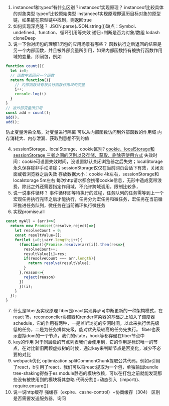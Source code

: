 1. instanceof和typeof有什么区别？instanceof实现原理？
instanceof比较具体的对象类型
typeof比较原始类型
instanceof实现原理即遍历目标对象的原型链，如果能在原型链中找到，则返回true
2. 如何实现深克隆？
JSON.parse(JSON.string())缺点：Symbol、undefined、function、循环引用等失效
递归+判断是否为对象/数组
lodash cloneDeep
3. 说一下你对闭包的理解?闭包的应用场景有哪些？
函数执行之后返回的结果是另一个内部函数，并且被外部变量所引用，如果内部函数持有被执行函数作用域的变量，即闭包，例如
```js
function count(){
  let i=0;
  // 函数中返回另一个函数
  return function(){
    // 内部函数持有被执行函数作用域的变量
    i++;
    console.log(i)
  }
}
// 被外部变量所引用
const add = count();
add();
add();
```

防止变量污染全局，对变量进行隔离
可以从内部函数访问到外部函数的作用域
内存消耗大、内存泄漏、获取到意想不到的值

4. sessionStorage、localStorage、cookie区别?
[cookie、localStorage和sessionStorage 三者之间的区别以及存储、获取、删除等使用方式](https://juejin.cn/post/6844903516826255373)
失效时间：cookie可设置失效时间，没设置默认关闭浏览器之后失效；localStorage永久保存除非手动清除；sessionStorage仅仅在当前网页会话下有效，关闭页面或者浏览器之后失效
存放数据大小：cookie 4k左右，sessionStorage和localstorage 5m左右
每次http请求都会携带cookie信息，无形中造成宽带浪费，除此之外还需要指定作用域，不允许跨域调用，限制比较多，
5. 说一说事件循环？
事件循环即等待执行的过程，任务队列的任务需等到上一个宏观任务执行完毕之后才能执行，任务分为宏任务和微任务，宏任务在当前循环推进任务队列，微任务在当前循环执行微任务
6. 实现promise.all
```js
const myAll = (arr)=>{
  return new Promise((resolve,reject)=>{
    let resolveCount = 0;
    const resultValue=[];
    for(let i=0;i<arr.length;i++){
      (function(){Promise.resolve(arr[i]).then(res=>{
        resolveCount++;
        resultValue[i]=res;
        if(resolveCount === arr.length){
          return resolve(resultValue);
        }
      },reason=>{
        reject(reason)
      })
      })(i);
    }
  });
}
```
7. 什么是fiber及实现原理
fiber是react实现异步可中断更新的一种架构模式，在react 15，reconconciler协调器和render渲染器的基础之上加入了调度器schedule，它的作用有两种，一是监听浏览的空闲时间，以此来执行优先级低的任务，二是为任务排优先级，能对优先级较高的任务先执行。
fiber也表示虚拟dom的一个节点，我们的state，hook等都存储在fiber节点中
8. key的作用
对于同层级的节点列表我们会使用到，它的作用是标识唯一的节点，在对比新旧两颗虚拟树的时候，通过key来判断节点是否变化，减少不必要的对比
9. webpack优化
optimization.splitCommonChunk提取公共代码，例如a引用了react，b引用了react，我们可以将react提取为一个包，单独输出bundle
tree-shaking得益于es module静态的模块依赖，可以在打包之前就能发现那些没有被使用到的模块将其忽略
代码分割()+动态引入（import()、require.ensure()）
10. 说一说http缓存
强缓存（expire、cashe-control）+协商缓存（304）
区别是否需要发送服务器，询问